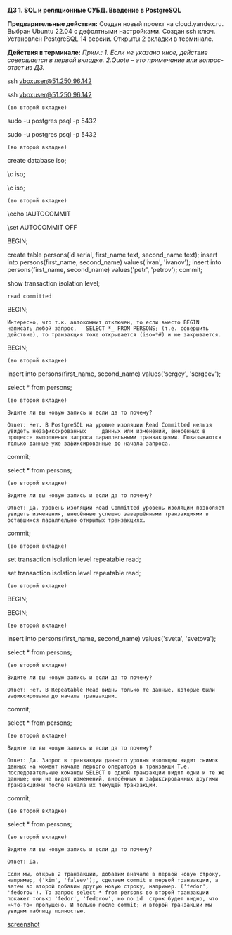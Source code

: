 **ДЗ 1. SQL и реляционные СУБД. Введение в PostgreSQL**

**Предварительные действия:**
Создан новый проект на cloud.yandex.ru. Выбран Ubuntu 22.04 с дефолтными настройками. Создан ssh  ключ. Установлен PostgreSQL 14 версии. Открыты 2 вкладки в терминале.

**Действия в терминале:**
*Прим.: 1. Если не указано иное, действие совершается в первой вкладке. 2.Quote – это примечание или вопрос-ответ из ДЗ.*

ssh  vboxuser@51.250.96.142

ssh  vboxuser@51.250.96.142

	(во второй вкладке)

sudo -u postgres psql -p 5432

sudo -u postgres psql -p 5432

	(во второй вкладке)

create database iso;

\c iso;

\c  iso;

	(во второй вкладке)

\echo :AUTOCOMMIT

\set AUTOCOMMIT OFF

BEGIN;

create table persons(id serial, first_name text, second_name text); insert into persons(first_name, second_name) values('ivan', 'ivanov'); insert into persons(first_name, second_name) values('petr', 'petrov'); commit;

show transaction isolation level;

	read committed

BEGIN;

	Интересно, что т.к. автокоммит отключен, то если вместо BEGIN  написать любой запрос, 	SELECT *_ FROM PERSONS; (т.е. совершить действие), то транзакция тоже открывается (iso=*#) и не закрывается.

BEGIN;

	(во второй вкладке)

insert into persons(first_name, second_name) values('sergey', 'sergeev');

select * from persons;

	(во второй вкладке)

	Видите ли вы новую запись и если да то почему?

	Ответ: Нет. В PostgreSQL на уровне изоляции Read Committed нельзя увидеть незафиксированных 	данных или изменений, внесённых в процессе выполнения запроса параллельными транзакциями. Показываются только данные уже зафиксированные до начала запроса.

commit;

select * from  persons;

	(во второй вкладке)

	Видите ли вы новую запись и если да то почему?

	Ответ: Да. Уровень изоляции Read Committed уровень изоляции позволяет увидеть изменения, внесённые успешно завершёнными транзакциями в оставшихся параллельно открытых транзакциях.

commit;

	(во второй вкладке)

set transaction isolation level repeatable read;

set transaction isolation level repeatable read;

	(во второй вкладке)

BEGIN;

BEGIN;

	(во второй вкладке)

insert into persons(first_name, second_name) values('sveta', 'svetova');

select * from persons;

	(во второй вкладке)

	Видите ли вы новую запись и если да то почему?

	Ответ: Нет. В Repeatable Read видны только те данные, которые были зафиксированы до начала транзакции.

commit;

select * from persons;

	(во второй вкладке)

	Видите ли вы новую запись и если да то почему?

	Ответ: Да. Запрос в транзакции данного уровня изоляции видит снимок данных на момент начала первого оператора в транзакци Т.е. последовательные команды SELECT в одной транзакции видят одни и те же данные; они не видят изменений, внесённых и зафиксированных другими транзакциями после начала их текущей транзакции.

commit;

	(во второй вкладке)

select * from persons;

	(во второй вкладке)

	Видите ли вы новую запись и если да то почему?

	Ответ: Да.

	Если мы, открыв 2 транзакции, добавим вначале в первой новую строку, например, ('kim', 'faleev');, сделаем commit в первой транзакции, а затем во второй добавим другую новую строку, например. ('fedor', 'fedorov'). То запрос select * from persons во второй транзакции покажет только 'fedor', 'fedorov', но по id  строк будет видно, что «что-то» пропущено. И только после commit; и второй транзакции мы увидим таблицу полностью.

[screenshot](https://cloud.mail.ru/public/8MPU/oGBMSTWLE)